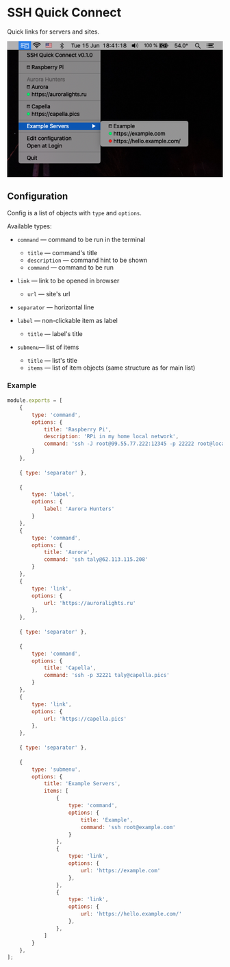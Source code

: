 # SSH Quick Connect

Quick links for servers and sites.

[comment]: <> (Checks sites health, ssl certs and domain registration. )

![](./assets/example.png)

## Configuration 

Config is a list of objects with `type` and `options`.

Available types:

- `command` — command to be run in the terminal
  - `title` — command's title
  - `description` — command hint to be shown
  - `command` — command to be run

- `link` — link to be opened in browser
  - `url` — site's url
    
- `separator` — horizontal line
  
- `label` — non-clickable item as label
  - `title` — label's title
    
- `submenu`— list of items
  - `title` — list's title
  - `items` — list of item objects (same structure as for main list)

### Example
 
```js
module.exports = [
    {
        type: 'command',
        options: {
            title: 'Raspberry Pi',
            description: 'RPi in my home local network',
            command: 'ssh -J root@99.55.77.222:12345 -p 22222 root@localhost'
        }
    },

    { type: 'separator' },

    {
        type: 'label',
        options: {
            label: 'Aurora Hunters'
        }
    },
    {
        type: 'command',
        options: {
            title: 'Aurora',
            command: 'ssh taly@62.113.115.208'
        }
    },
    {
        type: 'link',
        options: {
            url: 'https://auroralights.ru'
        },
    },

    { type: 'separator' },

    {
        type: 'command',
        options: {
            title: 'Capella',
            command: 'ssh -p 32221 taly@capella.pics'
        }
    },
    {
        type: 'link',
        options: {
            url: 'https://capella.pics'
        },
    },

    { type: 'separator' },

    {
        type: 'submenu',
        options: {
            title: 'Example Servers',
            items: [
                {
                    type: 'command',
                    options: {
                        title: 'Example',
                        command: 'ssh root@example.com'
                    }
                },
                {
                    type: 'link',
                    options: {
                        url: 'https://example.com'
                    },
                },
                {
                    type: 'link',
                    options: {
                        url: 'https://hello.example.com/'
                    },
                },
            ]
        }
    },
];
```
